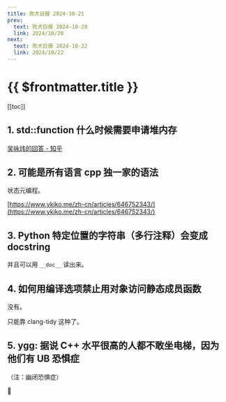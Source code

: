 ```yaml
---
title: 败犬日报 2024-10-21
prev:
  text: 败犬日报 2024-10-20
  link: 2024/10/20
next:
  text: 败犬日报 2024-10-22
  link: 2024/10/22
---
```


# {{ $frontmatter.title }}

[[toc]]

## 1. std::function 什么时候需要申请堆内存

[吴咏炜的回答 - 知乎](https://www.zhihu.com/question/1355501449/answer/9731470980)

## 2. 可能是所有语言 cpp 独一家的语法

状态元编程。

[https://www.ykiko.me/zh-cn/articles/646752343/](https://www.ykiko.me/zh-cn/articles/646752343/)

## 3. Python 特定位置的字符串（多行注释）会变成 docstring

并且可以用 `__doc__` 读出来。

## 4. 如何用编译选项禁止用对象访问静态成员函数

没有。

只能靠 clang-tidy 这种了。

## 5. ygg: 据说 C++ 水平很高的人都不敢坐电梯，因为他们有 UB 恐惧症

（注：幽闭恐惧症）

:cold_face:
